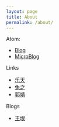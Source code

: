 ```yaml
---
layout: page
title: About
permalink: /about/
---
```


Atom:

* [Blog](https://yanhang.me/feed.xml)
* [MicroBlog](https://yanhang.me/microblog-feed.xml)


Links

* [乐天](https://www.letiantian.me/)
* [兔之](http://fuzhii.com/)
* [郭靖](https://guojing.io/)


Blogs

* [王垠](http://www.yinwang.org/)

